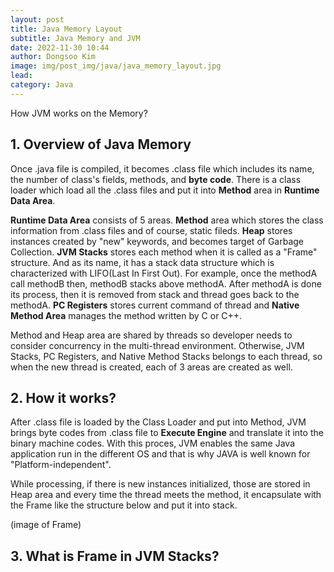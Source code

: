 ```yaml
---
layout: post
title: Java Memory Layout
subtitle: Java Memory and JVM
date: 2022-11-30 10:44
author: Dongsoo Kim
image: img/post_img/java/java_memory_layout.jpg
lead:
category: Java
---
```


How JVM works on the Memory?

## **1. Overview of Java Memory**

Once .java file is compiled, it becomes .class file which includes its name, the number of class's fields, methods, and **byte code**. There is a class loader which load all the .class files and put it into **Method** area in **Runtime Data Area**.

**Runtime Data Area** consists of 5 areas. **Method** area which stores the class information from .class files and of course, static fileds. **Heap** stores instances created by "new" keywords, and becomes target of Garbage Collection. **JVM Stacks** stores each method when it is called as a "Frame" structure. And as its name, it has a stack data structure which is characterized with LIFO(Last In First Out). For example, once the methodA call methodB then, methodB stacks above methodA. After methodA is done its process, then it is removed from stack and thread goes back to the methodA. **PC Registers** stores current command of thread and **Native Method Area** manages the method written by C or C++.

Method and Heap area are shared by threads so developer needs to consider concurrency in the multi-thread environment. Otherwise, JVM Stacks, PC Registers, and Native Method Stacks belongs to each thread, so when the new thread is created, each of 3 areas are created as well.

## **2. How it works?**

After .class file is loaded by the Class Loader and put into Method, JVM brings byte codes from .class file to **Execute Engine** and translate it into the binary machine codes. With this proces, JVM enables the same Java application run in the different OS and that is why JAVA is well known for "Platform-independent".

While processing, if there is new instances initialized, those are stored in Heap area and every time the thread meets the method, it encapsulate with the Frame like the structure below and put it into stack.

(image of Frame)

## **3. What is Frame in JVM Stacks?**

